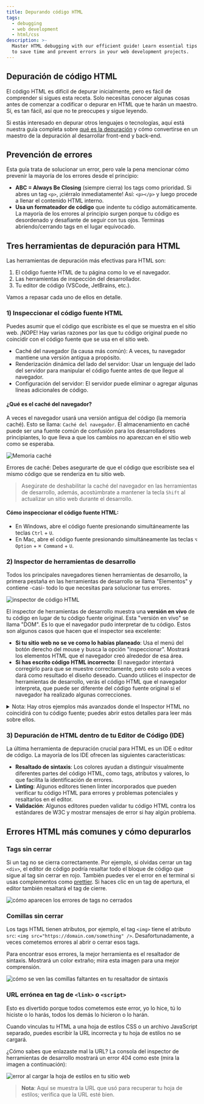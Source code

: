 ```yaml
---
title: Depurando código HTML
tags:
  - debugging
  - web development
  - html/css
description: >-
  Master HTML debugging with our efficient guide! Learn essential tips and tools
  to save time and prevent errors in your web development projects.
---
```

## Depuración de código HTML

El código HTML es difícil de depurar inicialmente, pero es fácil de comprender si sigues esta receta. Solo necesitas conocer algunas cosas antes de comenzar a codificar o depurar en HTML que te harán un maestro. Sí, es tan fácil, así que no te preocupes y sigue leyendo.

Si estás interesado en depurar otros lenguajes o tecnologías, aquí está nuestra guía completa sobre [qué es la depuración](https://4geeks.com/es/lesson/que-es-depurar-codigo) y cómo convertirse en un maestro de la depuración al desarrollar front-end y back-end.

## Prevención de errores

Esta guía trata de solucionar un error, pero vale la pena mencionar cómo prevenir la mayoría de los errores desde el principio:
+ **ABC = Always Be Closing** (siempre cierra) los tags como prioridad. Si abres un tag `<p>`, ¡ciérralo inmediatamente! Así: `<p></p>` y luego procede a llenar el contenido HTML interno.
+ **Usa un formateador de código** que indente tu código automáticamente. La mayoría de los errores al principio surgen porque tu código es desordenado y desafiante de seguir con tus ojos. Terminas abriendo/cerrando tags en el lugar equivocado.

## Tres herramientas de depuración para HTML

Las herramientas de depuración más efectivas para HTML son:
1. El código fuente HTML de tu página como lo ve el navegador.
2. Las herramientas de inspección del desarrollador.
3. Tu editor de código (VSCode, JetBrains, etc.).

Vamos a repasar cada uno de ellos en detalle.

### 1) Inspeccionar el código fuente HTML

Puedes asumir que el código que escribiste es el que se muestra en el sitio web. ¡NOPE! Hay varias razones por las que tu código original puede no coincidir con el código fuente que se usa en el sitio web.

+ Caché del navegador (la causa más común): A veces, tu navegador mantiene una versión antigua a propósito.
+ Renderización dinámica del lado del servidor: Usar un lenguaje del lado del servidor para manipular el código fuente antes de que llegue al navegador.
+ Configuración del servidor: El servidor puede eliminar o agregar algunas líneas adicionales de código.

#### ¿Qué es el caché del navegador?

A veces el navegador usará una versión antigua del código (la memoria caché). Esto se llama: `Caché del navegador`. El almacenamiento en caché puede ser una fuente común de confusión para los desarrolladores principiantes, lo que lleva a que los cambios no aparezcan en el sitio web como se esperaba.

![Memoria caché](https://storage.googleapis.com/media-breathecode/c554b1b12abd3b8e7392151ceb31ed2f367e673e99f890e0a7c70ea4df7f68ad)

Errores de caché: Debes asegurarte de que el código que escribiste sea el mismo código que se renderiza en tu sitio web.

> Asegúrate de deshabilitar la caché del navegador en las herramientas de desarrollo, además, acostúmbrate a mantener la tecla `Shift` al actualizar un sitio web durante el desarrollo.

#### Cómo inspeccionar el código fuente HTML:

+ En Windows, abre el código fuente presionando simultáneamente las teclas `Ctrl` + `U`.
+ En Mac, abre el código fuente presionando simultáneamente las teclas `⌥ Option` + `⌘ Command` + `U`.

### 2) Inspector de herramientas de desarrollo

Todos los principales navegadores tienen herramientas de desarrollo, la primera pestaña en las herramientas de desarrollo se llama "Elementos" y contiene -casi- todo lo que necesitas para solucionar tus errores.

![inspector de código HTML](https://i.imgur.com/Fca0Hkm.gif?raw=true)

El inspector de herramientas de desarrollo muestra una **versión en vivo** de tu código en lugar de tu código fuente original. Esta "versión en vivo" se llama "DOM". Es lo que el navegador pudo interpretar de tu código. Estos son algunos casos que hacen que el inspector sea excelente:

+ **Si tu sitio web no se ve como lo habías planeado**: Usa el menú del botón derecho del mouse y busca la opción "inspeccionar". Mostrará los elementos HTML que el navegador creó alrededor de esa área.
+ **Si has escrito código HTML incorrecto**: El navegador intentará corregirlo para que se muestre correctamente, pero esto solo a veces dará como resultado el diseño deseado. Cuando utilices el inspector de herramientas de desarrollo, verás el código HTML que el navegador interpreta, que puede ser diferente del código fuente original si el navegador ha realizado algunas correcciones.

<details>
 <summary>Nota: Hay otros ejemplos más avanzados donde el Inspector HTML no coincidirá con tu código fuente; puedes abrir estos detalles para leer más sobre ellos.</summary>

+ Minificación: A veces, los sitios web comprimen y optimizan el código para tiempos de carga más rápidos. El inspector HTML mostrará el código minificado, que puede ser difícil de leer.

+ Extensiones del navegador: Los bloqueadores de anuncios o bloqueadores de scripts modifican el código mostrado en el inspector HTML. 

+ Renderizado del lado del servidor: el inspector HTML mostrará el código renderizado en el servidor en lugar del código fuente.
</details>

### 3) Depuración de HTML dentro de tu Editor de Código (IDE)

La última herramienta de depuración crucial para HTML es un IDE o editor de código. La mayoría de los IDE ofrecen las siguientes características:
+ **Resaltado de sintaxis**: Los colores ayudan a distinguir visualmente diferentes partes del código HTML, como tags, atributos y valores, lo que facilita la identificación de errores.
+ **Linting**: Algunos editores tienen linter incorporados que pueden verificar tu código HTML para errores y problemas potenciales y resaltarlos en el editor.
+ **Validación**: Algunos editores pueden validar tu código HTML contra los estándares de W3C y mostrar mensajes de error si hay algún problema.

## Errores HTML más comunes y cómo depurarlos

### Tags sin cerrar

Si un tag no se cierra correctamente. Por ejemplo, si olvidas cerrar un tag `<div>`, el editor de código podría resaltar todo el bloque de código que sigue al tag sin cerrar en rojo. También puedes ver el error en el terminal si usas complementos como [prettier](https://prettier.io/). Si haces clic en un tag de apertura, el editor también resaltará el tag de cierre.

![cómo aparecen los errores de tags no cerrados](https://i.imgur.com/oJEe61z.png?raw=true)

### Comillas sin cerrar

Los tags HTML tienen atributos, por ejemplo, el tag `<img>` tiene el atributo `src`: `<img src="https://domain.com/something" />`. Desafortunadamente, a veces cometemos errores al abrir o cerrar esos tags.

Para encontrar esos errores, la mejor herramienta es el resaltador de sintaxis. Mostrará un color extraño; mira esta imagen para una mejor comprensión.

![cómo se ven las comillas faltantes en tu resaltador de sintaxis](https://i.imgur.com/JzNqq1W.png?raw=true)

### URL errónea en tag de `<link>` o `<script>`

Esto es divertido porque todos cometemos este error, yo lo hice, tú lo hiciste o lo harás, todos los demás lo hicieron o lo harán.

Cuando vinculas tu HTML a una hoja de estilos CSS o un archivo JavaScript separado, puedes escribir la URL incorrecta y tu hoja de estilos no se cargará.

¿Cómo sabes que enlazaste mal la URL? La consola del inspector de herramientas de desarrollo mostrará un error 404 como este (mira la imagen a continuación):

![error al cargar la hoja de estilos en tu sitio web](https://github.com/breatheco-de/content/blob/master/src/assets/images/wrong-stylesheet-404.png?raw=true)

> **Nota**: Aquí se muestra la URL que usó para recuperar tu hoja de estilos; verifica que la URL esté bien.
